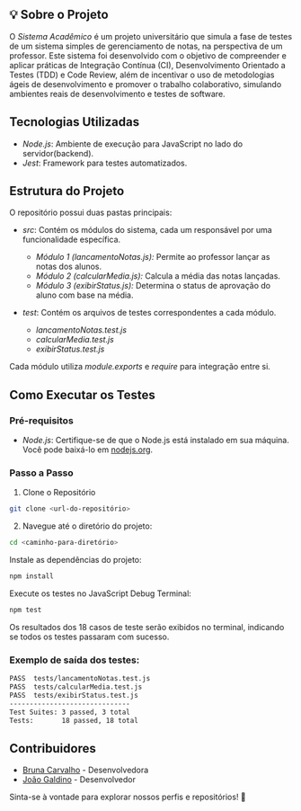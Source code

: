 ## 💡 Sobre o Projeto

O *Sistema Acadêmico* é um projeto universitário que simula a fase de testes de um sistema simples de gerenciamento de notas, na perspectiva de um professor. Este sistema foi desenvolvido com o objetivo de compreender e aplicar práticas de Integração Contínua (CI), Desenvolvimento Orientado a Testes (TDD) e Code Review, além de incentivar o uso de metodologias ágeis de desenvolvimento e promover o trabalho colaborativo, simulando ambientes reais de desenvolvimento e testes de software.

## Tecnologias Utilizadas

- *Node.js*: Ambiente de execução para JavaScript no lado do servidor(backend).
- *Jest*: Framework para testes automatizados.

## Estrutura do Projeto

O repositório possui duas pastas principais:

- *src*: Contém os módulos do sistema, cada um responsável por uma funcionalidade específica.
  - *Módulo 1 (lancamentoNotas.js):* Permite ao professor lançar as notas dos alunos.
  - *Módulo 2 (calcularMedia.js):* Calcula a média das notas lançadas.
  - *Módulo 3 (exibirStatus.js):* Determina o status de aprovação do aluno com base na média.

- *test*: Contém os arquivos de testes correspondentes a cada módulo.
  - *lancamentoNotas.test.js*
  - *calcularMedia.test.js*
  - *exibirStatus.test.js*

Cada módulo utiliza *module.exports* e *require* para integração entre si.

## Como Executar os Testes

### Pré-requisitos

- *Node.js*: Certifique-se de que o Node.js está instalado em sua máquina. Você pode baixá-lo em [nodejs.org](https://nodejs.org/).

### Passo a Passo

1. Clone o Repositório

```bash
git clone <url-do-repositório>
```

2. Navegue até o diretório do projeto:
```bash
cd <caminho-para-diretório>
```

Instale as dependências do projeto:
```bash
npm install
```

Execute os testes no JavaScript Debug Terminal:
```bash
npm test
```

Os resultados dos 18 casos de teste serão exibidos no terminal, indicando se todos os testes passaram com sucesso.

### Exemplo de saída dos testes:
```bash
PASS  tests/lancamentoNotas.test.js
PASS  tests/calcularMedia.test.js
PASS  tests/exibirStatus.test.js
------------------------------
Test Suites: 3 passed, 3 total
Tests:       18 passed, 18 total
```

## Contribuidores

- [Bruna Carvalho](https://github.com/brucarv) - Desenvolvedora 
- [João Galdino](https://github.com/joaogldn) - Desenvolvedor 

Sinta-se à vontade para explorar nossos perfis e repositórios! 🚀
